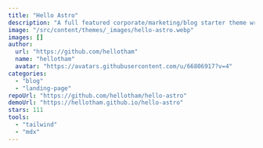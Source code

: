 ```yaml
---
title: "Hello Astro"
description: "A full featured corporate/marketing/blog starter theme written in Typescript, TailwindCSS and Astro. It supports Markdown and MDX based pages and blog posts."
image: "/src/content/themes/_images/hello-astro.webp"
images: []
author:
  url: "https://github.com/hellotham"
  name: "hellotham"
  avatar: "https://avatars.githubusercontent.com/u/66806917?v=4"
categories:
  - "blog"
  - "landing-page"
repoUrl: "https://github.com/hellotham/hello-astro"
demoUrl: "https://hellotham.github.io/hello-astro"
stars: 111
tools:
  - "tailwind"
  - "mdx"
---
```

